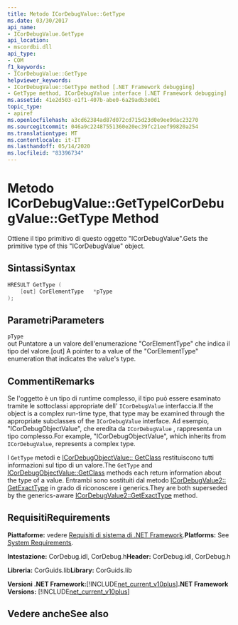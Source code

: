 ```yaml
---
title: Metodo ICorDebugValue::GetType
ms.date: 03/30/2017
api_name:
- ICorDebugValue.GetType
api_location:
- mscordbi.dll
api_type:
- COM
f1_keywords:
- ICorDebugValue::GetType
helpviewer_keywords:
- ICorDebugValue::GetType method [.NET Framework debugging]
- GetType method, ICorDebugValue interface [.NET Framework debugging]
ms.assetid: 41e2d503-e1f1-407b-abe0-6a29adb3e0d1
topic_type:
- apiref
ms.openlocfilehash: a3cd62384ad87d072cd715d23d0e9ee9dac23270
ms.sourcegitcommit: 046a9c22487551360e20ec39fc21eef99820a254
ms.translationtype: MT
ms.contentlocale: it-IT
ms.lasthandoff: 05/14/2020
ms.locfileid: "83396734"
---
```

# <a name="icordebugvaluegettype-method"></a><span data-ttu-id="5fade-102">Metodo ICorDebugValue::GetType</span><span class="sxs-lookup"><span data-stu-id="5fade-102">ICorDebugValue::GetType Method</span></span>
<span data-ttu-id="5fade-103">Ottiene il tipo primitivo di questo oggetto "ICorDebugValue".</span><span class="sxs-lookup"><span data-stu-id="5fade-103">Gets the primitive type of this "ICorDebugValue" object.</span></span>  
  
## <a name="syntax"></a><span data-ttu-id="5fade-104">Sintassi</span><span class="sxs-lookup"><span data-stu-id="5fade-104">Syntax</span></span>  
  
```cpp  
HRESULT GetType (  
    [out] CorElementType   *pType  
);  
```  
  
## <a name="parameters"></a><span data-ttu-id="5fade-105">Parametri</span><span class="sxs-lookup"><span data-stu-id="5fade-105">Parameters</span></span>  
 `pType`  
 <span data-ttu-id="5fade-106">out Puntatore a un valore dell'enumerazione "CorElementType" che indica il tipo del valore.</span><span class="sxs-lookup"><span data-stu-id="5fade-106">[out] A pointer to a value of the "CorElementType" enumeration that indicates the value's type.</span></span>  
  
## <a name="remarks"></a><span data-ttu-id="5fade-107">Commenti</span><span class="sxs-lookup"><span data-stu-id="5fade-107">Remarks</span></span>  
 <span data-ttu-id="5fade-108">Se l'oggetto è un tipo di runtime complesso, il tipo può essere esaminato tramite le sottoclassi appropriate dell' `ICorDebugValue` interfaccia.</span><span class="sxs-lookup"><span data-stu-id="5fade-108">If the object is a complex run-time type, that type may be examined through the appropriate subclasses of the `ICorDebugValue` interface.</span></span> <span data-ttu-id="5fade-109">Ad esempio, "ICorDebugObjectValue", che eredita da `ICorDebugValue` , rappresenta un tipo complesso.</span><span class="sxs-lookup"><span data-stu-id="5fade-109">For example, "ICorDebugObjectValue", which inherits from `ICorDebugValue`, represents a complex type.</span></span>  
  
 <span data-ttu-id="5fade-110">I `GetType` metodi e [ICorDebugObjectValue:: GetClass](icordebugobjectvalue-getclass-method.md) restituiscono tutti informazioni sul tipo di un valore.</span><span class="sxs-lookup"><span data-stu-id="5fade-110">The `GetType` and [ICorDebugObjectValue::GetClass](icordebugobjectvalue-getclass-method.md) methods each return information about the type of a value.</span></span> <span data-ttu-id="5fade-111">Entrambi sono sostituiti dal metodo [ICorDebugValue2:: GetExactType](icordebugvalue2-getexacttype-method.md) in grado di riconoscere i generics.</span><span class="sxs-lookup"><span data-stu-id="5fade-111">They are both superseded by the generics-aware [ICorDebugValue2::GetExactType](icordebugvalue2-getexacttype-method.md) method.</span></span>  
  
## <a name="requirements"></a><span data-ttu-id="5fade-112">Requisiti</span><span class="sxs-lookup"><span data-stu-id="5fade-112">Requirements</span></span>  
 <span data-ttu-id="5fade-113">**Piattaforme:** vedere [Requisiti di sistema di .NET Framework](../../get-started/system-requirements.md).</span><span class="sxs-lookup"><span data-stu-id="5fade-113">**Platforms:** See [System Requirements](../../get-started/system-requirements.md).</span></span>  
  
 <span data-ttu-id="5fade-114">**Intestazione:** CorDebug.idl, CorDebug.h</span><span class="sxs-lookup"><span data-stu-id="5fade-114">**Header:** CorDebug.idl, CorDebug.h</span></span>  
  
 <span data-ttu-id="5fade-115">**Libreria:** CorGuids.lib</span><span class="sxs-lookup"><span data-stu-id="5fade-115">**Library:** CorGuids.lib</span></span>  
  
 <span data-ttu-id="5fade-116">**Versioni .NET Framework:**[!INCLUDE[net_current_v10plus](../../../../includes/net-current-v10plus-md.md)]</span><span class="sxs-lookup"><span data-stu-id="5fade-116">**.NET Framework Versions:** [!INCLUDE[net_current_v10plus](../../../../includes/net-current-v10plus-md.md)]</span></span>  
  
## <a name="see-also"></a><span data-ttu-id="5fade-117">Vedere anche</span><span class="sxs-lookup"><span data-stu-id="5fade-117">See also</span></span>
